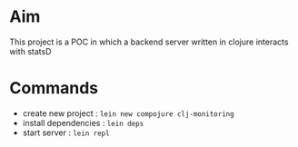 

# Aim
This project is a POC in which a backend server written in clojure interacts with statsD


# Commands
- create new project : `lein new compojure clj-monitoring`
- install dependencies : `lein deps`
- start server : `lein repl`



